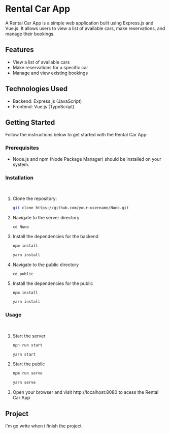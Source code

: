 # Rental Car App

A Rental Car App is a simple web application built using Express.js and Vue.js. It allows users to view a list of available cars, make reservations, and manage their bookings.

## Features

- View a list of available cars
- Make reservations for a specific car
- Manage and view existing bookings

## Technologies Used

- Backend: Express.js (JavaScript)
- Frontend: Vue.js (TypeScript)

## Getting Started

Follow the instructions below to get started with the Rental Car App:

### Prerequisites

- Node.js and npm (Node Package Manager) should be installed on your system.

### Installation
<br>


1. Clone the repository:

   ```bash
   git clone https://github.com/your-username/Nuno.git

2. Navigate to the server directory

    ```
    cd Nuno
    ``` 

3. Install the dependencies for the backend

    ```bash
    npm install
    ```
    ```bash
    yarn install
    ```

4. Navigate to the public directory

    ```
    cd public
    ```

5. Install the dependencies for the public

    ```bash
    npm install
    ```
    ```bash
    yarn install
    ```

### Usage
<br>

1. Start the server

    ```bash
    npn run start
    ```
    ```bash
    yarn start
    ```

2. Start the public

    ```bash
    npm run serve
    ```
    ```bash
    yarn serve
    ```
3. Open your browser and visit http://localhost:8080 to acess the Rental Car App

## Project

I'm go write when i finish the project